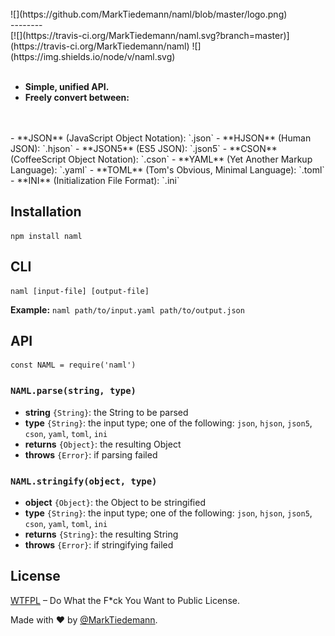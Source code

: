 <br>
![](https://github.com/MarkTiedemann/naml/blob/master/logo.png)
<br>
--------
<br>
[![](https://travis-ci.org/MarkTiedemann/naml.svg?branch=master)](https://travis-ci.org/MarkTiedemann/naml) ![](https://img.shields.io/node/v/naml.svg)
<br>
<br>

- **Simple, unified API.**
- **Freely convert between:**
<br>
<br>
  - **JSON** (JavaScript Object Notation): `.json`
  - **HJSON** (Human JSON): `.hjson`
  - **JSON5** (ES5 JSON): `.json5`
  - **CSON** (CoffeeScript Object Notation): `.cson`
  - **YAML** (Yet Another Markup Language): `.yaml`
  - **TOML** (Tom's Obvious, Minimal Language): `.toml`
  - **INI** (Initialization File Format): `.ini`

## Installation

```
npm install naml
```

## CLI

```
naml [input-file] [output-file]
```
**Example:** `naml path/to/input.yaml path/to/output.json`

## API

```
const NAML = require('naml')
```

### `NAML.parse(string, type)`

- **string** `{String}`: the String to be parsed
- **type** `{String}`: the input type; one of the following: `json`, `hjson`, `json5`, `cson`, `yaml`, `toml`, `ini`
- **returns** `{Object}`: the resulting Object
- **throws** `{Error}`: if parsing failed

### `NAML.stringify(object, type)`

- **object** `{Object}`: the Object to be stringified
- **type** `{String}`: the input type; one of the following: `json`, `hjson`, `json5`, `cson`, `yaml`, `toml`, `ini`
- **returns** `{String}`: the resulting String
- **throws** `{Error}`: if stringifying failed

## License

[WTFPL](http://www.wtfpl.net/) – Do What the F*ck You Want to Public License.

Made with :heart: by [@MarkTiedemann](https://twitter.com/MarkTiedemannDE).
